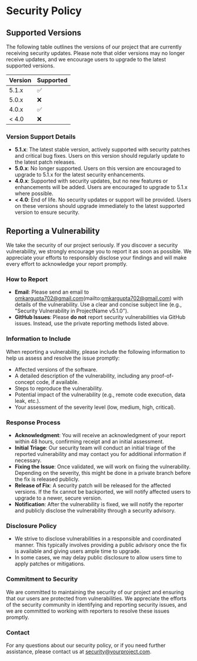 # Security Policy

## Supported Versions

The following table outlines the versions of our project that are currently receiving security updates. Please note that older versions may no longer receive updates, and we encourage users to upgrade to the latest supported versions.

| Version | Supported          |
| ------- | ------------------ |
| 5.1.x   | ✅                 |
| 5.0.x   | ❌                 |
| 4.0.x   | ✅                 |
| < 4.0   | ❌                 |

### Version Support Details
- **5.1.x**: The latest stable version, actively supported with security patches and critical bug fixes. Users on this version should regularly update to the latest patch releases.
- **5.0.x**: No longer supported. Users on this version are encouraged to upgrade to 5.1.x for the latest security enhancements.
- **4.0.x**: Supported with security updates, but no new features or enhancements will be added. Users are encouraged to upgrade to 5.1.x where possible.
- **< 4.0**: End of life. No security updates or support will be provided. Users on these versions should upgrade immediately to the latest supported version to ensure security.

## Reporting a Vulnerability

We take the security of our project seriously. If you discover a security vulnerability, we strongly encourage you to report it as soon as possible. We appreciate your efforts to responsibly disclose your findings and will make every effort to acknowledge your report promptly.

### How to Report
- **Email**: Please send an email to omkargupta702@gmail.com(mailto:omkargupta702@gmail.com) with details of the vulnerability. Use a clear and concise subject line (e.g., "Security Vulnerability in ProjectName v5.1.0").
- **GitHub Issues**: Please **do not** report security vulnerabilities via GitHub issues. Instead, use the private reporting methods listed above.

### Information to Include
When reporting a vulnerability, please include the following information to help us assess and resolve the issue promptly:
- Affected versions of the software.
- A detailed description of the vulnerability, including any proof-of-concept code, if available.
- Steps to reproduce the vulnerability.
- Potential impact of the vulnerability (e.g., remote code execution, data leak, etc.).
- Your assessment of the severity level (low, medium, high, critical).

### Response Process
- **Acknowledgment**: You will receive an acknowledgment of your report within 48 hours, confirming receipt and an initial assessment.
- **Initial Triage**: Our security team will conduct an initial triage of the reported vulnerability and may contact you for additional information if necessary.
- **Fixing the Issue**: Once validated, we will work on fixing the vulnerability. Depending on the severity, this might be done in a private branch before the fix is released publicly.
- **Release of Fix**: A security patch will be released for the affected versions. If the fix cannot be backported, we will notify affected users to upgrade to a newer, secure version.
- **Notification**: After the vulnerability is fixed, we will notify the reporter and publicly disclose the vulnerability through a security advisory.

### Disclosure Policy
- We strive to disclose vulnerabilities in a responsible and coordinated manner. This typically involves providing a public advisory once the fix is available and giving users ample time to upgrade.
- In some cases, we may delay public disclosure to allow users time to apply patches or mitigations.

### Commitment to Security
We are committed to maintaining the security of our project and ensuring that our users are protected from vulnerabilities. We appreciate the efforts of the security community in identifying and reporting security issues, and we are committed to working with reporters to resolve these issues promptly.

### Contact
For any questions about our security policy, or if you need further assistance, please contact us at [security@yourproject.com](mailto:security@yourproject.com).
